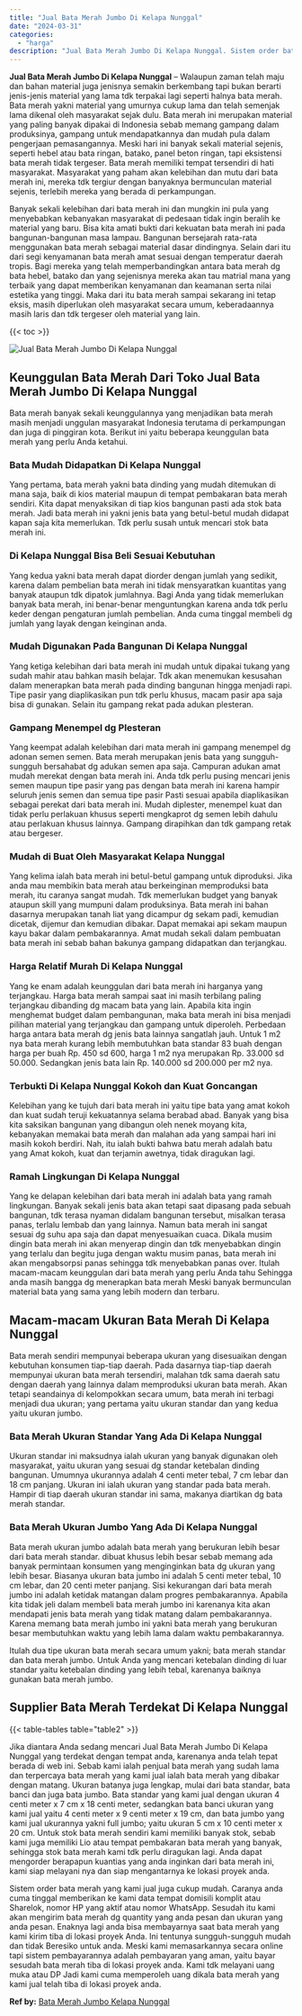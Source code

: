 ```yaml
---
title: "Jual Bata Merah Jumbo Di Kelapa Nunggal"
date: "2024-03-31"
categories: 
  - "harga"
description: "Jual Bata Merah Jumbo Di Kelapa Nunggal. Sistem order bata merah yang kami jual juga cukup mudah. Caranya anda cuma tinggal memberikan ke kami data tempat do..."
---
```


**Jual Bata Merah Jumbo Di Kelapa Nunggal** – Walaupun zaman telah maju dan bahan material juga jenisnya semakin berkembang tapi bukan berarti jenis-jenis material yang lama tdk terpakai lagi seperti halnya bata merah. Bata merah yakni material yang umurnya cukup lama dan telah semenjak lama dikenal oleh masyarakat sejak dulu. Bata merah ini merupakan material yang paling banyak dipakai di Indonesia sebab memang gampang dalam produksinya, gampang untuk mendapatkannya dan mudah pula dalam pengerjaan pemasangannya. Meski hari ini banyak sekali material sejenis, seperti hebel atau bata ringan, batako, panel beton ringan, tapi eksistensi bata merah tidak tergeser. Bata merah memiliki tempat tersendiri di hati masyarakat. Masyarakat yang paham akan kelebihan dan mutu dari bata merah ini, mereka tdk tergiur dengan banyaknya bermunculan material sejenis, terlebih mereka yang berada di perkampungan.

Banyak sekali kelebihan dari bata merah ini dan mungkin ini pula yang menyebabkan kebanyakan masyarakat di pedesaan tidak ingin beralih ke material yang baru. Bisa kita amati bukti dari kekuatan bata merah ini pada bangunan-bangunan masa lampau. Bangunan bersejarah rata-rata menggunakan bata merah sebagai material dasar dindingnya. Selain dari itu dari segi kenyamanan bata merah amat sesuai dengan temperatur daerah tropis. Bagi mereka yang telah memperbandingkan antara bata merah dg bata hebel, batako dan yang sejenisnya mereka akan tau matrial mana yang terbaik yang dapat memberikan kenyamanan dan keamanan serta nilai estetika yang tinggi. Maka dari itu bata merah sampai sekarang ini tetap eksis, masih diperlukan oleh masyarakat secara umum, keberadaannya masih laris dan tdk tergeser oleh material yang lain.

{{< toc >}}

![Jual Bata Merah Jumbo Di Kelapa Nunggal](/images/jual-bata-merah-20.png)

## Keunggulan Bata Merah Dari Toko Jual Bata Merah Jumbo Di Kelapa Nunggal

Bata merah banyak sekali keunggulannya yang menjadikan bata merah masih menjadi unggulan masyarakat Indonesia terutama di perkampungan dan juga di pinggiran kota. Berikut ini yaitu beberapa keunggulan bata merah yang perlu Anda ketahui.

### Bata Mudah Didapatkan Di Kelapa Nunggal

Yang pertama, bata merah yakni bata dinding yang mudah ditemukan di mana saja, baik di kios material maupun di tempat pembakaran bata merah sendiri. Kita dapat menyaksikan di tiap kios bangunan pasti ada stok bata merah. Jadi bata merah ini yakni jenis bata yang betul-betul mudah didapat kapan saja kita memerlukan. Tdk perlu susah untuk mencari stok bata merah ini.

### Di Kelapa Nunggal Bisa Beli Sesuai Kebutuhan

Yang kedua yakni bata merah dapat diorder dengan jumlah yang sedikit, karena dalam pembelian bata merah ini tidak mensyaratkan kuantitas yang banyak ataupun tdk dipatok jumlahnya. Bagi Anda yang tidak memerlukan banyak bata merah, ini benar-benar menguntungkan karena anda tdk perlu keder dengan pengaturan jumlah pembelian. Anda cuma tinggal membeli dg jumlah yang layak dengan keinginan anda.

### Mudah Digunakan Pada Bangunan Di Kelapa Nunggal

Yang ketiga kelebihan dari bata merah ini mudah untuk dipakai tukang yang sudah mahir atau bahkan masih belajar. Tdk akan menemukan kesusahan dalam menerapkan bata merah pada dinding bangunan hingga menjadi rapi. Tipe pasir yang diaplikasikan pun tdk perlu khusus, macam pasir apa saja bisa di gunakan. Selain itu gampang rekat pada adukan plesteran.

### Gampang Menempel dg Plesteran

Yang keempat adalah kelebihan dari mata merah ini gampang menempel dg adonan semen semen. Bata merah merupakan jenis bata yang sungguh-sungguh bersahabat dg adukan semen apa saja. Campuran adukan amat mudah merekat dengan bata merah ini. Anda tdk perlu pusing mencari jenis semen maupun tipe pasir yang pas dengan bata merah ini karena hampir seluruh jenis semen dan semua tipe pasir Pasti sesuai apabila diaplikasikan sebagai perekat dari bata merah ini. Mudah diplester, menempel kuat dan tidak perlu perlakuan khusus seperti mengkaprot dg semen lebih dahulu atau perlakuan khusus lainnya. Gampang dirapihkan dan tdk gampang retak atau bergeser.

### Mudah di Buat Oleh Masyarakat Kelapa Nunggal

Yang kelima ialah bata merah ini betul-betul gampang untuk diproduksi. Jika anda mau membikin bata merah atau berkeinginan memproduksi bata merah, itu caranya sangat mudah. Tdk memerlukan budget yang banyak ataupun skill yang mumpuni dalam produksinya. Bata merah ini bahan dasarnya merupakan tanah liat yang dicampur dg sekam padi, kemudian dicetak, dijemur dan kemudian dibakar. Dapat memakai api sekam maupun kayu bakar dalam pembakarannya. Amat mudah sekali dalam pembuatan bata merah ini sebab bahan bakunya gampang didapatkan dan terjangkau.

### Harga Relatif Murah Di Kelapa Nunggal

Yang ke enam adalah keunggulan dari bata merah ini harganya yang terjangkau. Harga bata merah sampai saat ini masih terbilang paling terjangkau dibanding dg macam bata yang lain. Apabila kita ingin menghemat budget dalam pembangunan, maka bata merah ini bisa menjadi pilihan material yang terjangkau dan gampang untuk diperoleh. Perbedaan harga antara bata merah dg jenis bata lainnya sangatlah jauh. Untuk 1 m2 nya bata merah kurang lebih membutuhkan bata standar 83 buah dengan harga per buah Rp. 450 sd 600, harga 1 m2 nya merupakan Rp. 33.000 sd 50.000. Sedangkan jenis bata lain Rp. 140.000 sd 200.000 per m2 nya.

### Terbukti Di Kelapa Nunggal Kokoh dan Kuat Goncangan

Kelebihan yang ke tujuh dari bata merah ini yaitu tipe bata yang amat kokoh dan kuat sudah teruji kekuatannya selama berabad abad. Banyak yang bisa kita saksikan bangunan yang dibangun oleh nenek moyang kita, kebanyakan memakai bata merah dan malahan ada yang sampai hari ini masih kokoh berdiri. Nah, itu ialah bukti bahwa batu merah adalah batu yang Amat kokoh, kuat dan terjamin awetnya, tidak diragukan lagi.

### Ramah Lingkungan Di Kelapa Nunggal

Yang ke delapan kelebihan dari bata merah ini adalah bata yang ramah lingkungan. Banyak sekali jenis bata akan tetapi saat dipasang pada sebuah bangunan, tdk terasa nyaman didalam bangunan tersebut, misalkan terasa panas, terlalu lembab dan yang lainnya. Namun bata merah ini sangat sesuai dg suhu apa saja dan dapat menyesuaikan cuaca. Dikala musim dingin bata merah ini akan menyerap dingin dan tdk menyebabkan dingin yang terlalu dan begitu juga dengan waktu musim panas, bata merah ini akan mengabsorpsi panas sehingga tdk menyebabkan panas over. Itulah macam-macam keunggulan dari bata merah yang perlu Anda tahu Sehingga anda masih bangga dg menerapkan bata merah Meski banyak bermunculan material bata yang sama yang lebih modern dan terbaru.

## Macam-macam Ukuran Bata Merah Di Kelapa Nunggal

Bata merah sendiri mempunyai beberapa ukuran yang disesuaikan dengan kebutuhan konsumen tiap-tiap daerah. Pada dasarnya tiap-tiap daerah mempunyai ukuran bata merah tersendiri, malahan tdk sama daerah satu dengan daerah yang lainnya dalam memproduksi ukuran bata merah. Akan tetapi seandainya di kelompokkan secara umum, bata merah ini terbagi menjadi dua ukuran; yang pertama yaitu ukuran standar dan yang kedua yaitu ukuran jumbo.

### Bata Merah Ukuran Standar Yang Ada Di Kelapa Nunggal

Ukuran standar ini maksudnya ialah ukuran yang banyak digunakan oleh masyarakat, yaitu ukuran yang sesuai dg standar ketebalan dinding bangunan. Umumnya ukurannya adalah 4 centi meter tebal, 7 cm lebar dan 18 cm panjang. Ukuran ini ialah ukuran yang standar pada bata merah. Hampir di tiap daerah ukuran standar ini sama, makanya diartikan dg bata merah standar.

### Bata Merah Ukuran Jumbo Yang Ada Di Kelapa Nunggal

Bata merah ukuran jumbo adalah bata merah yang berukuran lebih besar dari bata merah standar. dibuat khusus lebih besar sebab memang ada banyak permintaan konsumen yang menginginkan bata dg ukuran yang lebih besar. Biasanya ukuran bata jumbo ini adalah 5 centi meter tebal, 10 cm lebar, dan 20 centi meter panjang. Sisi kekurangan dari bata merah jumbo ini adalah ketidak matangan dalam progres pembakarannya. Apabila kita tidak jeli dalam membeli bata merah jumbo ini karenanya kita akan mendapati jenis bata merah yang tidak matang dalam pembakarannya. Karena memang bata merah jumbo ini yakni bata merah yang berukuran besar membutuhkan waktu yang lebih lama dalam waktu pembakarannya.

Itulah dua tipe ukuran bata merah secara umum yakni; bata merah standar dan bata merah jumbo. Untuk Anda yang mencari ketebalan dinding di luar standar yaitu ketebalan dinding yang lebih tebal, karenanya baiknya gunakan bata merah jumbo.

## Supplier Bata Merah Terdekat Di Kelapa Nunggal

{{< table-tables table="table2" >}}

Jika diantara Anda sedang mencari Jual Bata Merah Jumbo Di Kelapa Nunggal yang terdekat dengan tempat anda, karenanya anda telah tepat berada di web ini. Sebab kami ialah penjual bata merah yang sudah lama dan terpercaya bata merah yang kami jual ialah bata merah yang dibakar dengan matang. Ukuran batanya juga lengkap, mulai dari bata standar, bata banci dan juga bata jumbo. Bata standar yang kami jual dengan ukuran 4 centi meter x 7 cm x 18 centi meter, sedangkan bata banci ukuran yang kami jual yaitu 4 centi meter x 9 centi meter x 19 cm, dan bata jumbo yang kami jual ukurannya yakni full jumbo; yaitu ukuran 5 cm x 10 centi meter x 20 cm. Untuk stok bata merah sendiri kami memiliki banyak stok, sebab kami juga memiliki Lio atau tempat pembakaran bata merah yang banyak, sehingga stok bata merah kami tdk perlu diragukan lagi. Anda dapat mengorder berapapun kuantias yang anda inginkan dari bata merah ini, kami siap melayani nya dan siap mengantarnya ke lokasi proyek anda.

Sistem order bata merah yang kami jual juga cukup mudah. Caranya anda cuma tinggal memberikan ke kami data tempat domisili komplit atau Sharelok, nomor HP yang aktif atau nomor WhatsApp. Sesudah itu kami akan mengirim bata merah dg quantity yang anda pesan dan ukuran yang anda pesan. Enaknya lagi anda bisa membayarnya saat bata merah yang kami kirim tiba di lokasi proyek Anda. Ini tentunya sungguh-sungguh mudah dan tidak Beresiko untuk anda. Meski kami memasarkannya secara online tapi sistem pembayarannya adalah pembayaran yang aman, yaitu bayar sesudah bata merah tiba di lokasi proyek anda. Kami tdk melayani uang muka atau DP Jadi kami cuma memperoleh uang dikala bata merah yang kami jual telah tiba di lokasi proyek anda.

**Ref by:** [Bata Merah Jumbo Kelapa Nunggal](https://id.wikipedia.org/wiki/Bata)
